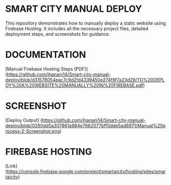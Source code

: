 # SMART CITY MANUAL DEPLOY

This repository demonstrates how to manually deploy a static website using Firebase Hosting. It includes all the necessary project files, detailed deployment steps, and screenshots for guidance.

# DOCUMENTATION
[Manual Firebase Hosting Steps (PDF)] (https://github.com/jhanani14/Smart-city-manual-deploy/blob/d31578054eac7c9d2fd4339450e274f9f7a23d29/TO%20DEPLOY%20A%20WEBSITE%20MANUALLY%20IN%20FIREBASE.pdf)

# SCREENSHOT
[Deploy Output] (https://github.com/jhanani14/Smart-city-manual-deploy/blob/0290dd5a307861a984e7662077bff0dde5ad6971/Manual%20process-2-Screenshot.png)

# FIREBASE HOSTING
[Link] (https://console.firebase.google.com/project/smartaicity/hosting/sites/smartaicity)
